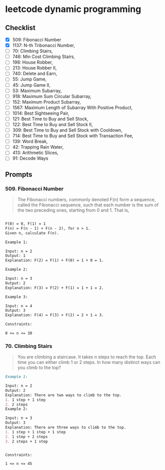 # leetcode dynamic programming

## Checklist

-[x] 509: Fibonacci Number
-[x] 1137: N-th Tribonacci Number,
-[ ] 70: Climbing Stairs,
-[ ] 746: Min Cost Climbing Stairs,
-[ ] 198: House Robber,
-[ ] 213: House Robber II,
-[ ] 740: Delete and Earn,
-[ ] 55: Jump Game,
-[ ] 45: Jump Game II,
-[ ] 53: Maximum Subarray,
-[ ] 918: Maximum Sum Circular Subarray,
-[ ] 152: Maximum Product Subarray,
-[ ] 1567: Maximum Length of Subarray With Positive Product,
-[ ] 1014: Best Sightseeing Pair,
-[ ] 121: Best Time to Buy and Sell Stock,
-[ ] 122: Best Time to Buy and Sell Stock II,
-[ ] 309: Best Time to Buy and Sell Stock with Cooldown,
-[ ] 714: Best Time to Buy and Sell Stock with Transaction Fee,
-[ ] 139: Word Break,
-[ ] 42: Trapping Rain Water,
-[ ] 413: Arithmetic Slices,
-[ ] 91: Decode Ways

## Prompts

### 509. Fibonacci Number

> The Fibonacci numbers, commonly denoted F(n) form a sequence, called the Fibonacci sequence, such that each number is the sum of the two preceding ones, starting from 0 and 1. That is,

```md

F(0) = 0, F(1) = 1
F(n) = F(n - 1) + F(n - 2), for n > 1.
Given n, calculate F(n).

Example 1:

Input: n = 2
Output: 1
Explanation: F(2) = F(1) + F(0) = 1 + 0 = 1.

Example 2:

Input: n = 3
Output: 2
Explanation: F(3) = F(2) + F(1) = 1 + 1 = 2.

Example 3:

Input: n = 4
Output: 3
Explanation: F(4) = F(3) + F(2) = 2 + 1 = 3.

Constraints:

0 <= n <= 30
```

### 70. Climbing Stairs

> You are climbing a staircase. It takes n steps to reach the top.  Each time you can either climb 1 or 2 steps. In how many distinct ways can you climb to the top?

```md
Example 1:

Input: n = 2
Output: 2
Explanation: There are two ways to climb to the top.
1. 1 step + 1 step
2. 2 steps
Example 2:

Input: n = 3
Output: 3
Explanation: There are three ways to climb to the top.
1. 1 step + 1 step + 1 step
2. 1 step + 2 steps
3. 2 steps + 1 step


Constraints:

1 <= n <= 45
```
